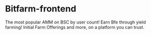 # Bitfarm-frontend
The most popular AMM on BSC by user count! Earn Bfe through yield farming! Initial Farm Offerings and more, on a platform you can trust.
